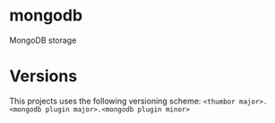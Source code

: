 # mongodb
MongoDB storage

# Versions

This projects uses the following versioning scheme:
`<thumbor major>.<mongodb plugin major>.<mongodb plugin minor>`
